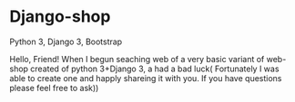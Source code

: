 # Django-shop
Python 3, Django 3, Bootstrap


Hello, Friend!
When I begun seaching web of a very basic variant of web-shop created of python 3+Django 3, a had a bad luck(
Fortunately I was able to create one and happly shareing it with you. If you have questions please feel free to ask))
